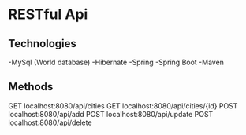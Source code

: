 # RESTful Api


## Technologies
-MySql (World database)
-Hibernate
-Spring
-Spring Boot
-Maven

## Methods

GET localhost:8080/api/cities
GET localhost:8080/api/cities/{id}
POST localhost:8080/api/add
POST localhost:8080/api/update
POST localhost:8080/api/delete
